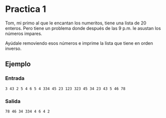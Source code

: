 # Practica 1
Tom, mi primo al que le encantan los numeritos, tiene una lista de 20 enteros. Pero tiene un problema donde después de las 9 p.m. le asustan los números impares.

Ayúdale removiendo esos números e imprime la lista que tiene en orden inverso.

## Ejemplo

### Entrada
```
3 43 2 5 4 6 5 4 334 45 23 123 323 45 34 23 43 5 46 78
```

### Salida
```
78 46 34 334 4 6 4 2
```